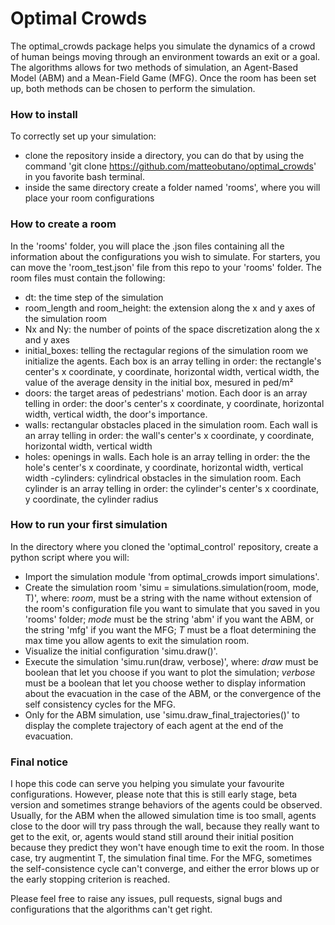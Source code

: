 # Optimal Crowds 

The optimal_crowds package helps you simulate the dynamics of a crowd of human beings moving through an environment towards an exit or a goal. The algorithms allows for  two methods of simulation, an Agent-Based Model (ABM) and a Mean-Field Game (MFG). Once the room has been set up, both methods can be chosen to perform the simulation. 

### How to install

To correctly set up your simulation: 
- clone the repository inside a directory, you can do that by using the command 'git clone https://github.com/matteobutano/optimal_crowds' in you favorite bash terminal. 
- inside the same directory create a folder named 'rooms', where you will place your room configurations 

### How to create a room 

In the 'rooms' folder, you will place the .json files containing all the information about the configurations you wish to simulate. For starters, you can move the 'room_test.json' file from this repo to your 'rooms' folder. The room files must contain the following:
- dt: the time step of the simulation
- room_length and room_height: the extension along the x and y axes of the simulation room
- Nx and Ny: the number of points of the space discretization along the x and y axes 
- initial_boxes: telling the rectagular regions of the simulation room we initialize the agents. Each box is an array telling in order: the rectangle's center's x coordinate, y coordinate, horizontal width, vertical width, the value of the average density in the initial box, mesured in ped/m²
- doors: the target areas of pedestrians' motion. Each door is an array telling in order: the door's center's x coordinate, y coordinate, horizontal width, vertical width, the door's importance. 
- walls: rectangular obstacles placed in the simulation room. Each wall is an array telling in order: the wall's center's x coordinate, y coordinate, horizontal width, vertical width 
- holes: openings in walls. Each hole is an array telling in order: the the hole's center's x coordinate, y coordinate, horizontal width, vertical width 
-cylinders: cylindrical obstacles in the simulation room. Each cylinder is an array telling in order: the cylinder's center's x coordinate, y coordinate, the cylinder radius

### How to run your first simulation 

In the directory where you cloned the 'optimal_control' repository, create a python script where you will:
- Import the simulation module 'from optimal_crowds import simulations'.
- Create the simulation room 'simu = simulations.simulation(room, mode, T)', where: *room*, must be a string with the name without extension of the room's configuration file you want to simulate that you saved in you 'rooms' folder; *mode* must be the string 'abm' if you want the ABM, or the string 'mfg' if you want the MFG; *T* must be a float determining the max time you allow agents to exit the simulation room.
- Visualize the initial configuration 'simu.draw()'.
- Execute the simulation 'simu.run(draw, verbose)', where: *draw* must be boolean that let you choose if you want to plot the simulation; *verbose* must be a boolean that let you choose wether to display information about the evacuation in the case of the ABM, or the convergence of the self consistency cycles for the MFG.
- Only for the ABM simulation, use 'simu.draw_final_trajectories()' to display the complete trajectory of each agent at the end of the evacuation. 

### Final notice

I hope this code can serve you helping you simulate your favourite configurations. However, please note that this is still early stage, beta version and sometimes strange behaviors of the agents could be observed. Usually, for the ABM when the allowed simulation time is too small, agents close to the door will try pass through the wall, because they really want to get to the exit, or, agents would stand still around their initial position because they predict they won't have enough time to exit the room. In those case, try augmentint T, the simulation final time. For the MFG, sometimes the self-consistence cycle can't converge, and either the error blows up or the early stopping criterion is reached. 

Please feel free to raise any issues, pull requests, signal bugs and configurations that the algorithms can't get right. 
